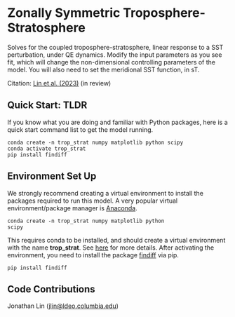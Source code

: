 # Zonally Symmetric Troposphere-Stratosphere

Solves for the coupled troposphere-stratosphere, linear response to a SST perturbation, under QE dynamics. Modify the input parameters as you see fit, which will change the non-dimensional controlling parameters of the model. You will also need to set the meridional SST function, in sT.

Citation: [Lin et al. (2023)](https://arxiv.org/abs/2305.01110) (in review)

## Quick Start: TLDR
If you know what you are doing and familiar with Python packages, here is a quick start command list to get the model running.

    conda create -n trop_strat numpy matplotlib python scipy
    conda activate trop_strat
    pip install findiff
    
## Environment Set Up
We strongly recommend creating a virtual environment to install the packages required to run this model. A very popular virtual environment/package manager is [Anaconda](https://docs.conda.io/projects/conda/en/latest/user-guide/install/index.html#).

<code>conda create -n trop_strat numpy matplotlib python scipy</code>

This requires conda to be installed, and should create a virtual environment with the name **trop_strat**. See [here](https://conda.io/projects/conda/en/latest/user-guide/tasks/manage-environments.html#creating-an-environment-from-an-environment-yml-file) for more details. After activating the environment, you need to install the package [findiff](https://findiff.readthedocs.io/en/latest/) via pip.

<code>pip install findiff</code>

## Code Contributions
Jonathan Lin (jlin@ldeo.columbia.edu)
